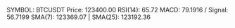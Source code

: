 SYMBOL: BTCUSDT
Price: 123400.00
RSI(14): 65.72
MACD: 79.1916 / Signal: 56.7199
SMA(7): 123369.07 | SMA(25): 123192.36
